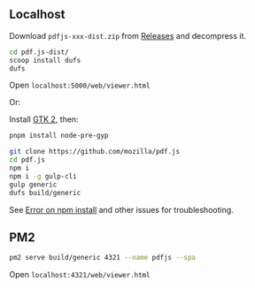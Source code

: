 ## Localhost

Download `pdfjs-xxx-dist.zip` from [Releases](https://github.com/mozilla/pdf.js/releases) and decompress it.

```sh
cd pdf.js-dist/
scoop install dufs
dufs
```

Open `localhost:5000/web/viewer.html`

Or:

Install [GTK 2](https://github.com/Automattic/node-canvas/wiki/Installation:-Windows#2-installing-gtk-2), then:

```sh
pnpm install node-pre-gyp
```

```sh
git clone https://github.com/mozilla/pdf.js
cd pdf.js
npm i
npm i -g gulp-cli
gulp generic
dufs build/generic
```

See [Error on npm install](https://github.com/mozilla/pdf.js/issues/15112) and other issues for troubleshooting.

## PM2

```sh
pm2 serve build/generic 4321 --name pdfjs --spa
```

Open `localhost:4321/web/viewer.html`